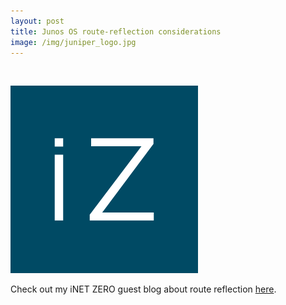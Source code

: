 ```yaml
---
layout: post
title: Junos OS route-reflection considerations
image: /img/juniper_logo.jpg
---
```


<br>                

![iNET Zero logo](/img/inetzero.png "iNET Zero logo") 
<p>
Check out my iNET ZERO guest blog about route reflection <a href="https://inetzero.com/junos-os-route-reflection-considerations/" target="_blank">here</a>.
</p>   
